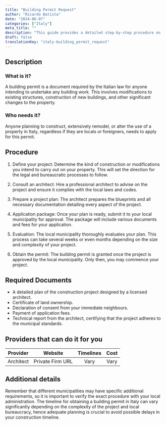 ```yaml
---
title: "Building Permit Request"
author: "Ricardo Batista"
date: "2024-06-07"
categories: ["Italy"]
meta_title: ""
description: "This guide provides a detailed step-by-step procedure on how to request a building permit in Italy"
draft: false
translationKey: "italy-building_permit_request"
---
```


## Description
### What is it?
A building permit is a document required by the Italian law for anyone intending to undertake any building work. This involves modifications to existing structures, construction of new buildings, and other significant changes to the property.

### Who needs it?
Anyone planning to construct, extensively remodel, or alter the use of a property in Italy, regardless if they are locals or foreigners, needs to apply for this permit. 

## Procedure
1. Define your project: Determine the kind of construction or modifications you intend to carry out on your property. This will set the direction for the legal and bureaucratic processes to follow. 

2. Consult an architect: Hire a professional architect to advise on the project and ensure it complies with the local laws and codes. 

3. Prepare a project plan: The architect prepares the blueprints and all necessary documentation detailing every aspect of the project.

4. Application package: Once your plan is ready, submit it to your local municipality for approval. The package will include various documents and fees for your application. 

5. Evaluation: The local municipality thoroughly evaluates your plan. This process can take several weeks or even months depending on the size and complexity of your project.

6. Obtain the permit: The building permit is granted once the project is approved by the local municipality. Only then, you may commence your project.

## Required Documents
- A detailed plan of the construction project designed by a licensed architect.
- Certificate of land ownership.
- Declaration of consent from your immediate neighbours.
- Payment of application fees.
- Technical report from the architect, certifying that the project adheres to the municipal standards.

## Providers that can do it for you 

| Provider        |     Website                      |   Timelines     |    Cost  |
| --------------- | -----------------          |   :----------:  |  :-----: |
| Architect   |  Private Firm URL      |   Vary            |   Vary    |

## Additional details
Remember that different municipalities may have specific additional requirements, so it is important to verify the exact procedure with your local administration. The timeline for obtaining a building permit in Italy can vary significantly depending on the complexity of the project and local bureaucracy, hence adequate planning is crucial to avoid possible delays in your construction timeline.